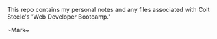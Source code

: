 This repo contains my personal notes and any files
associated with Colt Steele's 'Web Developer Bootcamp.'

~Mark~
